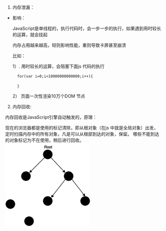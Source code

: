 1. 内存泄漏：
   
+ 影响：
  
  JavaScript是单线程的，执行代码时，会一步一步的执行，如果遇到用时较长的运算，就会挂起

  内存占用越来越高，轻则影响性能，重则导致卡屏甚至崩溃

  比如：

  1）. 用时较长的运算，会阻塞下面js 代码的执行

        for(var i=0;i<10000000000000;i++){

        }
  2） 页面一次性渲染10万个DOM 节点

2. 内存回收:

内存回收是JavaScript引擎自动触发的，原理： 

现在的浏览器都是使用的标记清除，即从根对象（在js 中就是全局对象）出发，定时扫描内存中的所有对象，凡是可以从根部到达的对象，保留。 哪些不能到达的对象标记为不在使用，稍后进行回收。
![avatar](/assets/gc.png)